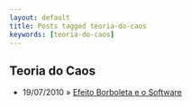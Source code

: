 ```yaml
---
layout: default
title: Posts tagged teoria-do-caos
keywords: [teoria-do-caos]
---
```

<h2 class="category">Teoria do Caos</h2>
<ul class="posts">
<li>
<p>
<span class="date">19/07/2010</span> &raquo; 
<a href="/blog/efeito-borboleta-e-o-software">Efeito Borboleta e o Software</a>
</p>
</li> 
</ul>
